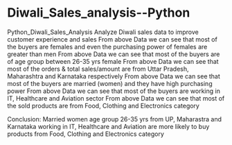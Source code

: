 # Diwali_Sales_analysis--Python
Python_Diwali_Sales_Analysis
Analyze Diwali sales data to improve customer experience and sales
From above Data we can see that most of the buyers are females and even the purchasing power of females are greater than men
From above Data we can see that most of the buyers are of age group between 26-35 yrs female
From above Data we can see that most of the orders & total sales/amount are from Uttar Pradesh, Maharashtra and Karnataka respectively
From above Data we can see that most of the buyers are married (women) and they have high purchasing power
From above Data we can see that most of the buyers are working in IT, Healthcare and Aviation sector
From above Data we can see that most of the sold products are from Food, Clothing and Electronics category


Conclusion:
Married women age group 26-35 yrs from UP, Maharastra and Karnataka working in IT, Healthcare and Aviation
are more likely to buy products from Food, Clothing and Electronics category

